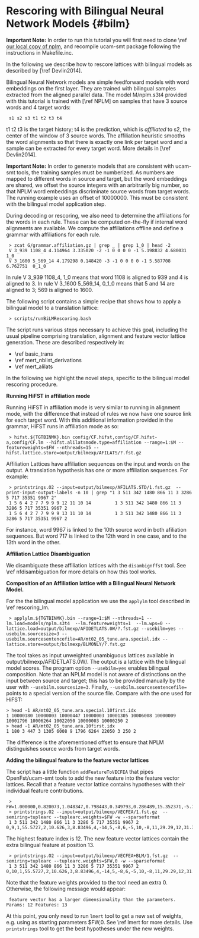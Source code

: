 Rescoring with Bilingual Neural Network Models {#bilm}
=====

**Important Note:** In order to run this tutorial you will first need to clone \ref [our local copy of nplm](https://github.com/ucam-smt), and recompile ucam-smt package following the instructions in Makefile.inc.

In the following we describe how to rescore lattices
with bilingual models as described by [\ref Devlin2014].

Bilingual Neural Network models are simple feedforward models
with word embeddings on the first layer. They are trained with
bilingual samples extracted from the aligned parallel data.
The model M/nplm.s3t4 provided with this tutorial is trained
with [\ref NPLM] on samples that have 3 source words and 4 target words:

     s1 s2 s3 t1 t2 t3 t4

t1 t2 t3 is the target history; t4 is the prediction, which is _affiliated_ to s2, the center of
the window of 3 source words. The affiliation heuristic smooths
the word alignments so that there is exactly one link per target word
and a sample can be extracted for every target word.
More details in [\ref Devlin2014].

**Important Note:** In order to generate models that are consistent with ucam-smt tools, the training samples must be numberized. As numbers are mapped to different words in source and target, but the word embeddings are shared, we offset the source integers with an arbitrarily big number, so that NPLM word embeddings discriminate source words from target words. The running example uses an offset of 10000000. This must be consistent with the bilingual model application step.

During decoding or rescoring, we also need to determine the affiliations
for the words in each rule. These can be computed on-the-fly if internal
word alignments are available. We compute the affiliations offline
and define a grammar with affiliations for each rule.

     > zcat G/grammar.affiliation.gz | grep _ | grep 1_0 | head -2
     V 3_939 1108_4 4.114964 3.335020 -2 -1 0 0 0 0 -1 5.198832 4.680031     1_0
     V 3_1600 5_569_14 4.179298 0.148420 -3 -1 0 0 0 0 -1 5.587708 6.762751  0_1_0

In rule V 3_939 1108_4,  1_0 means that word 1108 is aligned to 939 and 4 is aligned to 3.
In rule V 3_1600 5_569_14, 0_1_0 means that 5 and 14 are aligned to 3; 569 is aligned to 1600.

The following script contains a simple recipe that shows how to apply a bilingual
model to a translation lattice:

     > scripts/runBiLMRescoring.bash

The script runs various steps necessary to achieve this goal, including the usual pipeline
comprising translation, alignment and feature vector lattice generation.
These are described respectively in:
* \ref basic_trans
* \ref mert_nblist_derivations
* \ref mert_alilats

In the following we highlight the novel steps, specific to the bilingual model rescoring procedure.

**Running HiFST in affiliation mode**

Running HiFST in affiliation mode is very similar to running in alignment mode, with the
difference that instead of rules we now have one source link for each target word.
With this additional information provided in the grammar, HiFST runs in affiliation mode as so:

     > hifst.${TGTBINMK}.bin config/CF.hifst,config/CF.hifst-a,config/CF.lm --hifst.alilatsmode.type=affiliation --range=1:$M --featureweights=$FW --nthreads=15 --hifst.lattice.store=output/bilmexp/AFILATS/?.fst.gz

Affiliation Lattices have affiliation sequences on the input and words on the output. A translation hypothesis
has one or more affiliation sequences. For example:

     > printstrings.O2 --input=output/bilmexp/AFILATS.STD/1.fst.gz  --print-input-output-labels -n 10 | grep "1 3 511 342 1480 866 11 3 3286 5 717 35351 9967 2"
     1 5 6 4 2 7 7 9 9 9 12 11 10 14         1 3 511 342 1480 866 11 3 3286 5 717 35351 9967 2
     1 5 6 4 2 7 7 9 9 9 13 11 10 14         1 3 511 342 1480 866 11 3 3286 5 717 35351 9967 2

For instance, word 9967 is linked to the 10th source word in both afiliation sequences.
But word 717 is linked to the 12th word in one case, and to the 13th word in the other.

**Affiliation Lattice Disambiguation**

We disambiguate these affiliation lattices with the `disambignffst` tool.
See \ref nfdisambiguation for more details on how this tool works.

**Composition of an Affiliation lattice with a Bilingual Neural Network Model.**

For the the bilingual model application we use the `applylm` tool described
in \ref rescoring_lm.

     > applylm.${TGTBINMK}.bin --range=1:$M --nthreads=1 --lm.load=models/nplm.s3t4  --lm.featureweights=1  --lm.wps=0 --lattice.load=output/bilmexp/AFIDETLATS.0W/?.fst.gz --usebilm=yes --usebilm.sourcesize=3 --usebilm.sourcesentencefile=AR/mt02_05_tune.ara.special.idx --lattice.store=output/bilmexp/BLMONLY/?.fst.gz

The tool takes as input unweighted unambiguous lattices available in output/bilmexp/AFIDETLATS.0W/.
The output is a lattice with the bilingual model scores.
The program option `--usebilm=yes` enables bilingual composition. Note that an NPLM model is not aware of distinctions on the input between source and target; this has to be provided manually by the user with  `--usebilm.sourcesize=3`. Finally,  `--usebilm.sourcesentencefile=` points to a special version of the source file. Compare with the one used for HiFST:

    > head -1 AR/mt02_05_tune.ara.special.10first.idx
    1 10000180 10000003 10000447 10000003 10001305 10006008 10000009 10001796 10006264 10022050 10000003 10000250 2
    > head -1 AR/mt02_05_tune.ara.10first.idx
    1 180 3 447 3 1305 6008 9 1796 6264 22050 3 250 2

The difference is the aforementioned offset to ensure that NPLM distinguishes source words from target words.

**Adding the bilingual feature to the feature vector lattices**

The script has a little function `addFeatureToVECFEA` that pipes OpenFst/ucam-smt tools to add the new feature
into the feature vector lattices. Recall that a feature vector lattice contains hypotheses with their individual feature contributions.

     > FW=1.000000,0.820073,1.048347,0.798443,0.349793,0.286489,15.352371,-5.753633,-3.766533,0.052922,0.624889,-0.015877
     > printstrings.O2 --input=output/bilmexp/VECFEA/1.fst.gz  --semiring=tuplearc --tuplearc.weights=$FW -w --sparseformat
     1 3 511 342 1480 866 11 3 3286 5 717 35351 9967 2       0,9,1,55.5727,2,10.626,3,8.83496,4,-14,5,-8,6,-5,10,-8,11,29.29,12,31.3643


The highest feature index is 12. The new feature vector lattices contain the extra bilingual feature at position 13.

     > printstrings.O2 --input=output/bilmexp/VECFEA+BLM/1.fst.gz  --semiring=tuplearc --tuplearc.weights=$FW,0 -w --sparseformat
     1 3 511 342 1480 866 11 3 3286 5 717 35351 9967 2       0,10,1,55.5727,2,10.626,3,8.83496,4,-14,5,-8,6,-5,10,-8,11,29.29,12,31.3643,13,33.4465

Note that the feature weights provided to the tool need an extra 0. Otherwise, the following message would appear:

     feature vector has a larger dimensionality than the parameters. Params: 12 Features: 13

At this point, you only need to run `lmert` tool  to get a new set of weights, e.g. using as starting
parameters  $FW,0. See \ref lmert for more details.
Use `printstrings` tool to get the best hypotheses under the new weights.




